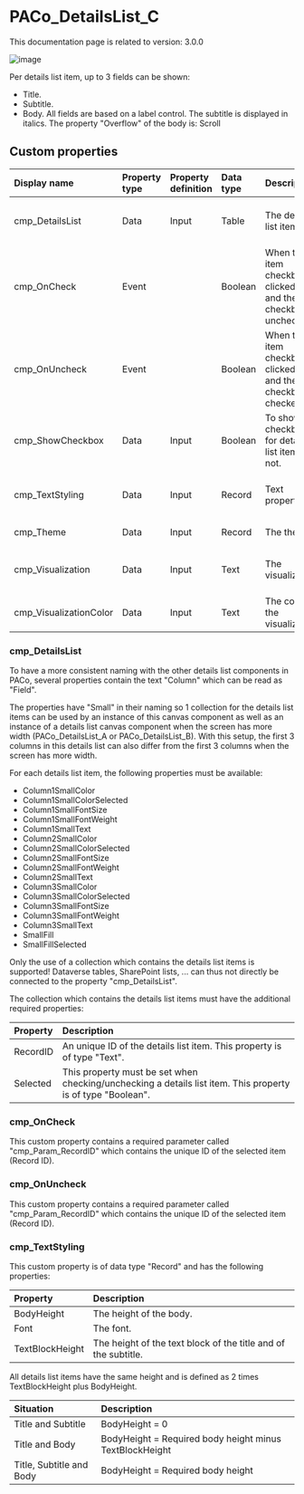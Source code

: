 # PACo_DetailsList_C

This documentation page is related to version: 3.0.0

![image](https://github.com/formsandflows/PACo/assets/35654198/f942a4d6-7f2b-4a41-9249-2da47aae3ba3)

Per details list item, up to 3 fields can be shown:
* Title.
* Subtitle.
* Body.
All fields are based on a label control. The subtitle is displayed in italics. The property "Overflow" of the body is: Scroll

## Custom properties

| Display name | Property type | Property definition | Data type | Description | Memo
| :--- | :--- | :--- | :--- | :--- | :--- |
| cmp_DetailsList | Data | Input | Table | The details list items. | See the documention about cmp_DetailsList below. |
| cmp_OnCheck | Event | | Boolean | When the item checkbox is clicked on and the checkbox is unchecked. | See the documention about cmp_OnCheck below. |
| cmp_OnUncheck | Event | | Boolean | When the item checkbox is clicked on and the checkbox is checked. | See the documention about cmp_OnUncheck below. |
| cmp_ShowCheckbox | Data | Input | Boolean | To show the checkbox for details list items or not. | |
| cmp_TextStyling | Data | Input | Record | Text properties. | See the documention on about cmp_TextStyling below. |
| cmp_Theme | Data | Input | Record | The theme. | See the documention on theming. |
| cmp_Visualization | Data | Input | Text | The visualization. | See the documention of PACo canvas component PACo_Visualization_A. |
| cmp_VisualizationColor | Data | Input | Text | The color of the visualization. | |

### cmp_DetailsList
To have a more consistent naming with the other details list components in PACo, several properties contain the text "Column" which can be read as "Field".

The properties have "Small" in their naming so 1 collection for the details list items can be used by an instance of this canvas component as well as an instance of a details list canvas component when the screen has more width (PACo_DetailsList_A or PACo_DetailsList_B). With this setup, the first 3 columns in this details list can also differ from the first 3 columns when the screen has more width.

For each details list item, the following properties must be available:
- Column1SmallColor
- Column1SmallColorSelected
- Column1SmallFontSize
- Column1SmallFontWeight
- Column1SmallText
- Column2SmallColor
- Column2SmallColorSelected
- Column2SmallFontSize
- Column2SmallFontWeight
- Column2SmallText
- Column3SmallColor
- Column3SmallColorSelected
- Column3SmallFontSize
- Column3SmallFontWeight
- Column3SmallText
- SmallFill
- SmallFillSelected

Only the use of a collection which contains the details list items is supported! Dataverse tables, SharePoint lists, ... can thus not directly be connected to the property "cmp_DetailsList".

The collection which contains the details list items must have the additional required properties:

| Property | Description |
| :--- | :--- |
| RecordID | An unique ID of the details list item. This property is of type "Text".  |
| Selected | This property must be set when checking/unchecking a details list item. This property is of type "Boolean". |

### cmp_OnCheck
This custom property contains a required parameter called "cmp_Param_RecordID" which contains the unique ID of the selected item (Record ID).

### cmp_OnUncheck
This custom property contains a required parameter called "cmp_Param_RecordID" which contains the unique ID of the selected item (Record ID).

### cmp_TextStyling
This custom property is of data type "Record" and has the following properties:

| Property | Description |
| :--- | :--- |
| BodyHeight | The height of the body. |
| Font | The font. |
| TextBlockHeight | The height of the text block of the title and of the subtitle. |

All details list items have the same height and is defined as 2 times TextBlockHeight plus BodyHeight.

| Situation | Description |
| :--- | :--- |
| Title and Subtitle | BodyHeight = 0 |
| Title and Body | BodyHeight = Required body height minus TextBlockHeight |
| Title, Subtitle and Body | BodyHeight = Required body height |
